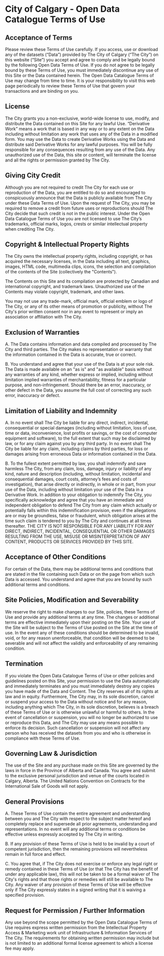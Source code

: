 City of Calgary - Open Data Catalogue Terms of Use
====

Acceptance of Terms
----
Please review these Terms of Use carefully. If you access, use or download any of the datasets (“Data”) provided by The City of Calgary (“The City”) on this website (“Site”) you accept and agree to comply and be legally bound by the following Open Data Terms of Use. If you do not agree to be legally bound by these Terms of Use, you must immediately discontinue any use of this Site or the Data contained herein. The Open Data Catalogue Terms of Use may change from time to time. It is your responsibility to visit this web page periodically to review these Terms of Use that govern your transactions and are binding on you.

License
----
The City grants you a non-exclusive, world-wide license to use, modify, and distribute the Data contained on this Site for any lawful Use. “Derivative Work” means a work that is based in any way or to any extent on the Data including without limitation any work that uses any of the Data in a modified form. You may use the Data to create Derivative Works using the Data and distribute said Derivative Works for any lawful purposes. You will be fully responsible for any consequences resulting from any use of the Data. Any unauthorized use of the Data, this site or content, will terminate the license and all the rights or permission granted by The City.

Giving City Credit
----
Although you are not required to credit The City for each use or reproduction of the Data, you are entitled to do so and encouraged to conspicuously announce that the Data is publicly available from The City under these Data Terms of Use. Upon the request of The City, you may be required to remove a credit from future uses or reproductions should The City decide that such credit is not in the public interest. Under the Open Data Catalogue Terms of Use you are not licensed to use The City’s trademarks, official marks, logos, crests or similar intellectual property when crediting The City.

Copyright & Intellectual Property Rights
----
The City owns the intellectual property rights, including copyright, or has acquired the necessary licenses, in the Data including all text, graphics, images, HTML code, multimedia clips, icons, the selection and compilation of the contents of the Site (collectively the "Contents").

The Contents on this Site and its compilation are protected by Canadian and international copyright, and trademark laws. Unauthorized use of the Contents may violate copyright, trademark, and other laws.

You may not use any trade-mark, official mark, official emblem or logo of The City, or any of its other means of promotion or publicity, without The City's prior written consent nor in any event to represent or imply an association or affiliation with The City.

Exclusion of Warranties
----
A.   The Data contains information and data compiled and processed by The City and third parties. The City makes no representation or warranty that the information contained in the Data is accurate, true or correct.

B.   You understand and agree that your use of the Data is at your sole risk. The Data is made available on an "as is" and "as available" basis without any warranties of any kind, whether express or implied, including without limitation implied warranties of merchantability, fitness for a particular purpose, and non-infringement. Should there be an error, inaccuracy, or other defect in the Data, you assume the full cost of correcting any such error, inaccuracy or defect.

Limitation of Liability and Indemnity
----
A.   In no event shall The City be liable for any direct, indirect, incidental, consequential or special damages (including without limitation, loss of use, time or data, inconvenience, lost profits or savings, or the cost of computer equipment and software), to the full extent that such may be disclaimed by law, or for any claim against you by any third party. In no event shall The City be liable for any claim, including claims by third parties, for loss or damages arising from erroneous Data or information contained in the Data.

B.   To the fullest extent permitted by law, you shall indemnify and save harmless The City, from any claim, loss, damage, injury or liability of any kind, nature and description (including, without limitation, incidental and consequential damages, court costs, attorney’s fees and costs of investigation), that arise directly or indirectly, in whole or in part, from your use of the Data, including without limitation your use of the Data in a Derivative Work. In addition to your obligation to indemnify The City, you specifically acknowledge and agree that you have an immediate and independent obligation to defend The City from any claim which actually or potentially falls within this indemnification provision, even if the allegations are or may be groundless, false or fraudulent, which obligation arises at the time such claim is tendered to you by The City and continues at all times thereafter. THE CITY IS NOT RESPONSIBLE FOR ANY LIABILITY FOR ANY DIRECT, INDIRECT, INCIDENTAL, CONSEQUENTIAL OR OTHER DAMAGES RESULTING FROM THE USE, MISUSE OR MISINTERPRETATION OF ANY CONTENT, PRODUCTS OR SERVICES PROVIDED BY THIS SITE.

Acceptance of Other Conditions
----
For certain of the Data, there may be additional terms and conditions that are stated in the file containing such Data or on the page from which such Data is accessed. You understand and agree that you are bound by such additional terms and conditions.

Site Policies, Modification and Severability
----
We reserve the right to make changes to our Site, policies, these Terms of Use and provide any additional terms at any time. The changes or additional terms are effective immediately upon their posting on the Site. Your use of the Site will be subject to the Terms of Use posted on the Site at the time of use. In the event any of these conditions should be determined to be invalid, void, or for any reason unenforceable, that condition will be deemed to be severable and will not affect the validity and enforceability of any remaining condition.

Termination
----
If you violate the Open Data Catalogue Terms of Use or other policies and guidelines posted on this Site, your permission to use the Data automatically and immediately terminates and you must immediately destroy any copies you have made of the Data and Content. The City reserves all of its rights at law and in equity. Furthermore, The City may, in its sole discretion, cancel or suspend your access to the Data without notice and for any reason, including anything which The City, in its sole discretion, believes is a breach of these Terms of Use or is otherwise unlawful or harmful to others. In the event of cancellation or suspension, you will no longer be authorized to use or reproduce this Data, and The City may use any means possible to enforce its decision. Such cancellation or suspension will not affect any person who has received the datasets from you and who is otherwise in compliance with these Terms of Use.

Governing Law & Jurisdiction
----
The use of the Site and any purchase made on this Site are governed by the laws in force in the Province of Alberta and Canada. You agree and submit to the exclusive personal jurisdiction and venue of the courts located in Calgary, Alberta. The United Nations Convention on Contracts for the International Sale of Goods will not apply.

General Provisions
----
A.   These Terms of Use contain the entire agreement and understanding between you and The City with respect to the subject matter hereof and completely replace and supersede all prior agreements, understanding and representations. In no event will any additional terms or conditions be effective unless expressly accepted by The City in writing.

B.   If any provision of these Terms of Use is held to be invalid by a court of competent jurisdiction, then the remaining provisions will nevertheless remain in full force and effect.

C.   You agree that, if The City does not exercise or enforce any legal right or remedy contained in these Terms of Use (or that The City has the benefit of under any applicable law), this will not be taken to be a formal waiver of The City's rights and that those rights or remedies will still be available to The City. Any waiver of any provision of these Terms of Use will be effective only if The City expressly states in a signed writing that it is waiving a specified provision.

Request for Permission / Further Information
----
Any use beyond the scope permitted by the Open Data Catalogue Terms of Use requires express written permission from the Intellectual Property Access & Marketing work unit of Infrastructure & Information Services of The City. The requirements for obtaining written permission may include but is not limited to an additional formal license agreement to which a license fee may apply.
